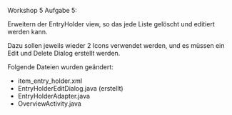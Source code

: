 Workshop 5 Aufgabe 5:

Erweitern der EntryHolder view, so das jede Liste gelöscht und editiert werden kann.

Dazu sollen jeweils wieder 2 Icons verwendet werden, und es müssen ein Edit und Delete Dialog erstellt werden.

Folgende Dateien wurden geändert:

- item_entry_holder.xml
- EntryHolderEditDialog.java (erstellt)
- EntryHolderAdapter.java
- OverviewActivity.java